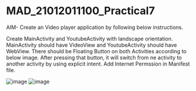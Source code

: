 # MAD_21012011100_Practical7

AIM- Create an Video player application by following below instructions.

Create MainActivity and YoutubeActivity with landscape orientation.
MainActivity should have VideoView and YoutubeActivity should have WebView.
There should be Floating Button on both Activities according to below image. After pressing that button, it will switch from ne activity to another activity by using explicit intent.
Add Internet Permssion in Manifest file.

![image](https://github.com/Priyansh20patel/MAD_21012011100_Practical7/assets/98640432/4198b7d9-7e0e-4648-a288-4c71f5aa17f0)
![image](https://github.com/Priyansh20patel/MAD_21012011100_Practical7/assets/98640432/5a42a706-589f-4558-93a1-3f82a9261d23)
